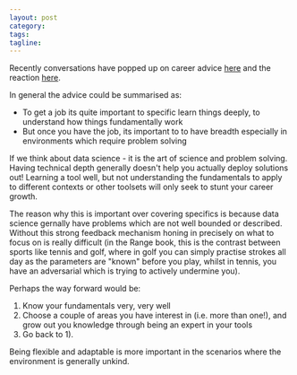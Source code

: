 ```yaml
---
layout: post
category:
tags:
tagline:
---
```


Recently conversations have popped up on career advice [here](https://twitter.com/id_aa_carmack/status/1339777933871865857) and the reaction [here](https://news.ycombinator.com/item?id=25465579).

In general the advice could be summarised as:

- To get a job its quite important to specific learn things deeply, to understand how things fundamentally work
- But once you have the job, its important to to have breadth especially in environments which require problem solving

If we think about data science - it is the art of science and problem solving. Having technical depth generally doesn't help you actually deploy solutions out! Learning a tool well, but not understanding the fundamentals to apply to different contexts or other toolsets will only seek to stunt your career growth.

The reason why this is important over covering specifics is because data science gernally have problems which are not well bounded or described. Without this strong feedback mechanism honing in precisely on what to focus on is really difficult (in the Range book, this is the contrast between sports like tennis and golf, where in golf you can simply practise strokes all day as the parameters are "known" before you play, whilst in tennis, you have an adversarial which is trying to actively undermine you).

Perhaps the way forward would be:

1.  Know your fundamentals very, very well
2.  Choose a couple of areas you have interest in (i.e. more than one!), and grow out you knowledge through being an expert in your tools
3.  Go back to 1).

Being flexible and adaptable is more important in the scenarios where the environment is generally unkind.
